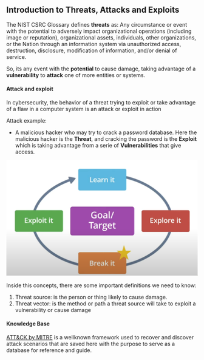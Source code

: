 ## Introduction to Threats, Attacks and Exploits

The NIST CSRC Glossary defines **threats** as:
Any circumstance or event with the potential to adversely impact organizational operations (including image or reputation), organizational assets, individuals, other organizations, or the Nation through an information system via unauthorized access, destruction, disclosure, modification of information, and/or denial of service.

So, its any event with the **potential** to cause damage, taking advantage of a **vulnerability** to **attack** one of more entities or systems.

#### Attack and exploit

In cybersecurity, the behavior of a threat trying to exploit or take advantage of a flaw in a computer system is an attack or exploit in action

Attack example:

- A malicious hacker who may try to crack a password database.
  Here the malicious hacker is the **Threat**, and cracking the password is the **Exploit** which is taking advantage from a serie of **Vulnerabilities** that give access.

![Hacking Lifecycle](./Images/hacking-lifecycle2.png)

Inside this concepts, there are some important definitions we need to know:

1. Threat source: is the person or thing likely to cause damage.
2. Threat vector: is the method or path a threat source will take to exploit a vulnerability or cause damage

#### Knowledge Base

[ATT&CK by MITRE](https://attack.mitre.org/) is a wellknown framework used to recover and discover attack scenarios that are saved here with the purpose to serve as a database for reference and guide.
